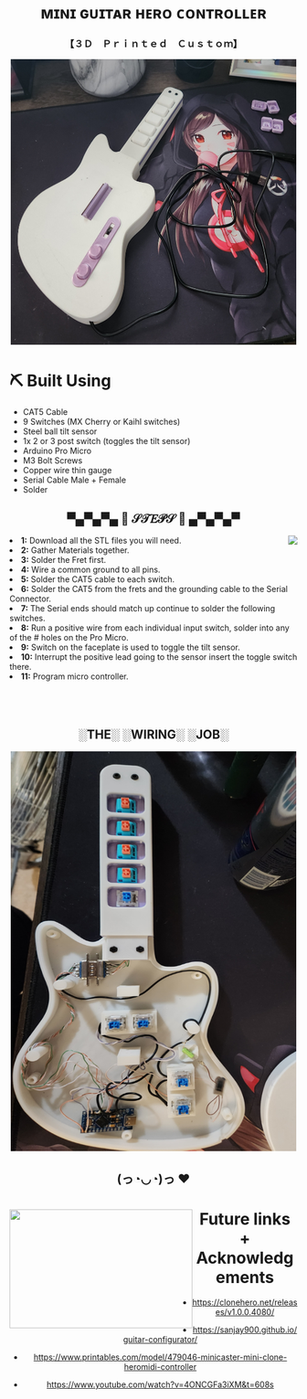 <h1 align="center">ᴍɪɴɪ ɢᴜɪᴛᴀʀ ʜᴇʀᴏ ᴄᴏɴᴛʀᴏʟʟᴇʀ</h1>
<h3 align="center">【﻿３Ｄ　Ｐｒｉｎｔｅｄ　Ｃｕｓｔｏｍ】</h3>

<p align="center"> <img height="500" width="500" alt="Guitar Hero" src="images/guitarcontroller.jpg" /> </p>


# ⛏️ Built Using
- CAT5 Cable
- 9 Switches (MX Cherry or Kaihl switches)
- Steel ball tilt sensor
- 1x 2 or 3 post switch (toggles the tilt sensor)
- Arduino Pro Micro
- M3 Bolt Screws
- Copper wire thin gauge
- Serial Cable Male + Female
- Solder 

<div>
<h2 align="center"> ▀▄▀▄▀▄   🎀  𝒮𝒯𝐸𝒫𝒮  🎀   ▄▀▄▀▄▀ </h2>
  <div align="center">
<img src="https://64.media.tumblr.com/e1f1c97123ae217eb731500e502e0083/tumblr_n9dxcikmIU1qc9zfzo7_r1_250.gif" align="right">
  </div>
<li>
 <b>1:</b> Download all the STL files you will need.</li>
<li>
<b>2:</b> Gather Materials together. 
</li>
<li>
<b>3:</b> Solder the Fret first.
</li>
<li>
<b>4:</b> Wire a common ground to all pins.
</li>
<li>
<b>5:</b> Solder the CAT5 cable to each switch. 
</li>
<li>
<b>6:</b> Solder the CAT5 from the frets and the grounding cable to the Serial Connector. 
</li>
<li>
<b>7:</b> The Serial ends should match up continue to solder the following switches. 
</li>
<li>
<b>8:</b> Run a positive wire from each individual input switch, solder into any of the # holes on the Pro Micro. 
</li>
<li>
<b>9:</b> Switch on the faceplate is used to toggle the tilt sensor. 
</li>
<li>
<b>10:</b> Interrupt the positive lead going to the sensor insert the toggle switch there. 
</li>
<li>
<b>11:</b> Program micro controller. 
</li>
<br><br><br>
</div>
<div>
  
<h2 align="center">░THE░ ░WIRING░ ░JOB░</h2>
<p align="center"> <img height="700" width="500" alt="Guitar Hero" src="images/guitarhero.jpg" /> </p>
  
<h2 align="center">(っ◔◡◔)っ ♥ </h2>
  <div align="center">
<img src="https://i.imgur.com/KXx0cCx.gif" align="left" width="320px" height="208.5px">
    
# Future links + Acknowledgements
- https://clonehero.net/releases/v1.0.0.4080/
* https://sanjay900.github.io/guitar-configurator/
+ https://www.printables.com/model/479046-minicaster-mini-clone-heromidi-controller
- https://www.youtube.com/watch?v=4ONCGFa3iXM&t=608s
